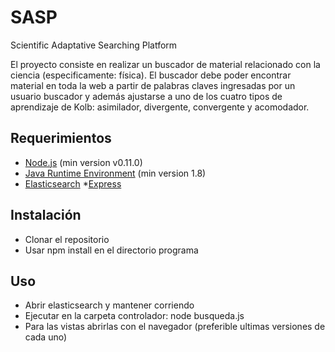 # SASP
Scientific Adaptative Searching Platform

El proyecto consiste en realizar un buscador de material relacionado con la ciencia (especificamente: física). El buscador debe poder encontrar material en toda la web a partir de palabras claves ingresadas por un usuario buscador y además ajustarse a uno de los cuatro tipos de aprendizaje de Kolb: asimilador, divergente, convergente y acomodador.
## Requerimientos

* [Node.js](http://nodejs.org/) (min version v0.11.0)
* [Java Runtime Environment](https://java.com/en/) (min version 1.8)
* [Elasticsearch](https://www.elastic.co/)
 *[Express](https://expressjs.com/)

## Instalación
* Clonar el repositorio
* Usar npm install en el directorio programa
## Uso
* Abrir elasticsearch y mantener corriendo
* Ejecutar en la carpeta controlador: node busqueda.js
* Para las vistas abrirlas con el navegador (preferible ultimas versiones de cada uno)
